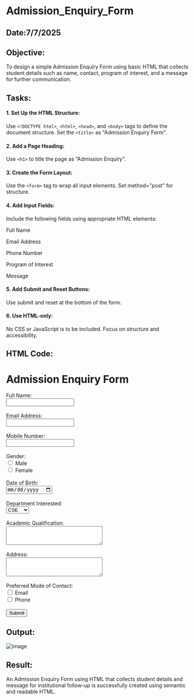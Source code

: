 # Admission_Enquiry_Form
## Date:7/7/2025

## Objective:
To design a simple Admission Enquiry Form using basic HTML that collects student details such as name, contact, program of interest, and a message for further communication.

## Tasks:
#### 1. Set Up the HTML Structure:
Use ```<!DOCTYPE html>```, ```<html>```, ```<head>```, and ```<body>``` tags to define the document structure.
Set the ```<title>``` as "Admission Enquiry Form".

#### 2. Add a Page Heading:
Use ```<h1>``` to title the page as “Admission Enquiry”.

#### 3. Create the Form Layout:
Use the ```<form>``` tag to wrap all input elements. Set method="post" for structure.

#### 4. Add Input Fields:
Include the following fields using appropriate HTML elements:

Full Name

Email Address

Phone Number 

Program of Interest 

Message

#### 5. Add Submit and Reset Buttons:
Use submit and reset at the bottom of the form.

#### 6. Use HTML-only:
No CSS or JavaScript is to be included. Focus on structure and accessibility.

## HTML Code:
<!DOCTYPE html>
<html>
<head>
  <title>Saveetha Engineering College - Admission Enquiry</title>
</head>
<body>

  <h1>Admission Enquiry Form</h1>

  <form>
    <label for="fullname">Full Name:</label><br>
    <input type="text" id="fullname" name="fullname" required><br><br>
    <label for="email">Email Address:</label><br>
    <input type="email" id="email" name="email" required><br><br>
    <label for="mobile">Mobile Number:</label><br>
    <input type="tel" id="mobile" name="mobile" required><br><br>
    <label>Gender:</label><br>
    <input type="radio" id="male" name="gender" value="Male">
    <label for="male">Male</label><br>
    <input type="radio" id="female" name="gender" value="Female">
    <label for="female">Female</label><br><br>
    <label for="dob">Date of Birth:</label><br>
    <input type="date" id="dob" name="dob"><br><br>
    <label for="department">Department Interested:</label><br>
    <select id="department" name="department">
      <option value="CSE">CSE</option>
      <option value="ECE">ECE</option>
      <option value="MECH">MECH</option>
      <option value="CIVIL">CIVIL</option>
      <option value="EEE">EEE</option>
    </select><br><br>
    <label for="qualification">Academic Qualification:</label><br>
    <textarea id="qualification" name="qualification" rows="3" cols="30"></textarea><br><br>
    <label for="address">Address:</label><br>
    <textarea id="address" name="address" rows="3" cols="30"></textarea><br><br>
    <label>Preferred Mode of Contact:</label><br>
    <input type="checkbox" id="contactEmail" name="contact" value="Email">
    <label for="contactEmail">Email</label><br>
    <input type="checkbox" id="contactPhone" name="contact" value="Phone">
    <label for="contactPhone">Phone</label><br><br>
    <input type="submit" value="Submit">
  </form>
</body>
</html>


## Output:
![image](https://github.com/user-attachments/assets/d6c07913-fb37-4a72-a769-8182abe85a85)


## Result:
An Admission Enquiry Form using HTML that collects student details and message for institutional follow-up is successfully created using semantic and readable HTML.
